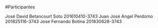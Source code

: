 #Participantes

José David Betancourt Soto 201610410-3743
Juan José Angel Perdomo 201825116-3743
Jose Fernando Botina 201830628-3743

